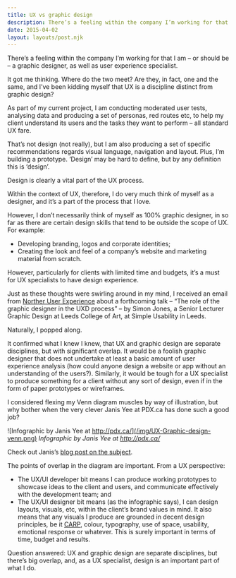 ```yaml
---
title: UX vs graphic design
description: There’s a feeling within the company I’m working for that I am – or should be...
date: 2015-04-02
layout: layouts/post.njk
---
```


There’s a feeling within the company I’m working for that I am – or should be – a graphic designer, as well as user experience specialist.

It got me thinking. Where do the two meet? Are they, in fact, one and the same, and I’ve been kidding myself that UX is a discipline distinct from graphic design?

As part of my current project, I am conducting moderated user tests, analysing data and producing a set of personas, red routes etc, to help my client understand its users and the tasks they want to perform – all standard UX fare.

That’s not design (not really), but I am also producing a set of specific recommendations regards visual language, navigation and layout. Plus, I’m building a prototype. ‘Design’ may be hard to define, but by any definition this is ‘design’.

Design is clearly a vital part of the UX process.

Within the context of UX, therefore, I do very much think of myself as a designer, and it’s a part of the process that I love.

However, I don’t necessarily think of myself as 100% graphic designer, in so far as there are certain design skills that tend to be outside the scope of UX. For example:

*   Developing branding, logos and corporate identities;
*   Creating the look and feel of a company’s website and marketing material from scratch.

However, particularly for clients with limited time and budgets, it’s a must for UX specialists to have design experience.

Just as these thoughts were swirling around in my mind, I received an email from [Norther User Experience](http://nuxuk.org/) about a forthcoming talk – “The role of the graphic designer in the UXD process” – by Simon Jones, a Senior Lecturer Graphic Design at Leeds College of Art, at Simple Usability in Leeds.

Naturally, I popped along.

It confirmed what I knew I knew, that UX and graphic design are separate disciplines, but with significant overlap. It would be a foolish graphic designer that does not undertake at least a basic amount of user experience analysis (how could anyone design a website or app without an understanding of the users?). Similarly, it would be tough for a UX specialist to produce something for a client without any sort of design, even if in the form of paper prototypes or wireframes.

I considered flexing my Venn diagram muscles by way of illustration, but why bother when the very clever Janis Yee at PDX.ca has done such a good job?

![Infographic by Janis Yee at http://pdx.ca/](/img/UX-Graphic-design-venn.png) <em>Infographic by Janis Yee at http://pdx.ca/</em>

Check out Janis’s [blog post on the subject](https://ux.stackexchange.com/questions/55351/can-you-be-a-web-and-ux-designer-or-a-web-designer-with-ux-skills).

The points of overlap in the diagram are important. From a UX perspective:

*   The UX/UI developer bit means I can produce working prototypes to showcase ideas to the client and users, and communicate effectively with the development team; and
*   The UX/UI designer bit means (as the infographic says), I can design layouts, visuals, etc, within the client’s brand values in mind. It also means that any visuals I produce are grounded in decent design principles, be it [CARP](http://digestwebdesign.com/carp_design_principles.html), colour, typography, use of space, usability, emotional response or whatever. This is surely important in terms of time, budget and results.

Question answered: UX and graphic design are separate disciplines, but there’s big overlap, and, as a UX specialist, design is an important part of what I do.